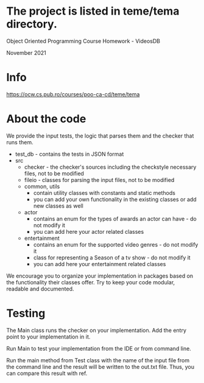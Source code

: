 # The project is listed in teme/tema directory.

Object Oriented Programming Course
Homework - VideosDB

November 2021

# Info
https://ocw.cs.pub.ro/courses/poo-ca-cd/teme/tema

# About the code

We provide the input tests, the logic that parses them and the checker that runs them.

* test_db - contains the tests in JSON format
* src
   * checker - the checker's sources including the checkstyle necessary files, not to be modified
   * fileio - classes for parsing the input files, not to be modified
   * common, utils
        * contain utility classes with constants and static methods
        * you can add your own functionality in the existing classes or add new classes as well
   * actor
        * contains an enum for the types of awards an actor can have - do not modify it
        * you can add here your actor related classes
   * entertainment
        * contains an enum for the supported video genres - do not modify it
        * class for representing a Season of a tv show - do not modify it
        * you can add here your entertainment related classes

We encourage you to organize your implementation in packages based on the functionality their classes offer. Try to keep
your code modular, readable and documented.

# Testing

The Main class runs the checker on your implementation. Add the entry point to your implementation in it.

Run Main to test your implementation from the IDE or from command line.

Run the main method from Test class with the name of the input file from the command line and the result will be written
to the out.txt file. Thus, you can compare this result with ref.
